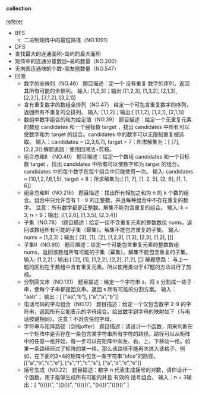 #### collection
[referer](https://blog.csdn.net/qq_42820853/article/details/108150037)
- BFS
  - 二进制矩阵中的最短路径（NO.1091）
-  DFS
  - 查找最大的连通面积–岛屿的最大面积  
  - 矩阵中的连通分量数目–岛屿数量（NO.200）
  - 无向图连通块的个数–朋友圈数量（NO.547）
- 回溯
  - 数字的全排列（NO.46）
    题目描述：定一个 没有重复 数字的序列，返回其所有可能的全排列。
    输入: [1,2,3]；输出:[[1,2,3], [1,3,2], [2,1,3], [2,3,1], [3,1,2], [3,2,1]]  
  - 含有重复数字的数组全排列（NO.47）
    给定一个可包含重复数字的序列，返回所有不重复的全排列。
    输入: [1,1,2]；输出:[ [1,1,2], [1,2,1], [2,1,1]]
  - 数组中数字组合的和为给定值（NO.39）
    题目描述：给定一个无重复元素的数组 candidates 和一个目标数 target ，找出 candidates 中所有可以使数字和为 target 的组合。candidates 中的数字可以无限制重复被选取。
    输入：candidates = [2,3,6,7], target = 7；所求解集为：[ [7], [2,2,3]]
    解题思路：使用回溯法+剪枝。
  - 组合总和II （NO.40）
    题目描述：给定一个数组 candidates 和一个目标数 target ，找出 candidates 中所有可以使数字和为 target 的组合。candidates 中的每个数字在每个组合中只能使用一次。
    输入: candidates = [10,1,2,7,6,1,5], target = 8；所求解集为:[ [1, 7], [1, 2, 5], [2, 6], [1, 1, 6]]
  - 组合总和III（NO.216）
    题目描述：找出所有相加之和为 n 的 k 个数的组合。组合中只允许含有 1 - 9 的正整数，并且每种组合中不存在重复的数字。
    注意：所有数字都是正整数。解集不能包含重复的组合。
    输入: k = 3, n = 9；输出: [[1,2,6], [1,3,5], [2,3,4]] 
  - 子集（NO.78）
    t题目描述：给定一组不含重复元素的整数数组 nums，返回该数组所有可能的子集（幂集）。解集不能包含重复的子集。
    输入: nums = [1,2,3]；输出:[ [3], [1], [2], [1,2,3], [1,3], [2,3], [1,2], []]    
  - 子集II（NO.90）
    题目描述：给定一个可能包含重复元素的整数数组 nums，返回该数组所有可能的子集（幂集）。解集不能包含重复的子集。
    输入: [1,2,2]；输出:[ [2], [1], [1,2,2], [2,2], [1,2], []]
    解题思路： 与上一题的区别在于数组中含有重复元素。所以使用类似于47题的方法进行了剪枝。
  - 分割回文串（NO.131）
    题目描述：给定一个字符串 s，将 s 分割成一些子串，使每个子串都是回文串。返回 s 所有可能的分割方案。
    输入： “aab”； 输出：[ [“aa”,“b”], [“a”,“a”,“b”]] 
  - 电话号码的字母组合（NO.17）
    题目描述：给定一个仅包含数字 2-9 的字符串，返回所有它能表示的字母组合。给出数字到字母的映射如下（与电话按键相同）。注意 1 不对应任何字母。     
  - 字符串与矩阵路径（剑指offer）
    题目描述：请设计一个函数，用来判断在一个矩阵中是否存在一条包含某字符串所有字符的路径。路径可以从矩阵中的任意一格开始，每一步可以在矩阵中向左、右、上、下移动一格。如果一条路径经过了矩阵的某一格，那么该路径不能再次进入该格子。例如，在下面的3×4的矩阵中包含一条字符串“bfce”的路径。
    [[“a”,“b”,“c”,“e”],
    [“s”,“f”,“c”,“s”],
    [“a”,“d”,“e”,“e”]]
  - 括号生成（NO.22）
    题目描述：数字 n 代表生成括号的对数，请你设计一个函数，用于能够生成所有可能的并且 有效的 括号组合。
    输入：n = 3输出：[ “((()))”, “(()())”, “(())()”, “()(())”,"()()()" ]  